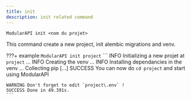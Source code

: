 ```yaml
---
title: init
description: init related command
---
```


```shell
ModularAPI init <nom du projet>
```
This command create a new project, init alembic migrations and venv.

???+ example
    ```
    ModularAPI init project
    ```
    ```
    INFO Initializing a new projet at `project` ...
    INFO Creating the venv ...
    INFO Installing dependancies in the venv ...
    Collecting pip
    [...]
    SUCCESS You can now do `cd project` and start using ModularAPI

    WARNING Don't forget to edit `project\.env` !
    SUCCESS Done in 49.391s.
    ```
